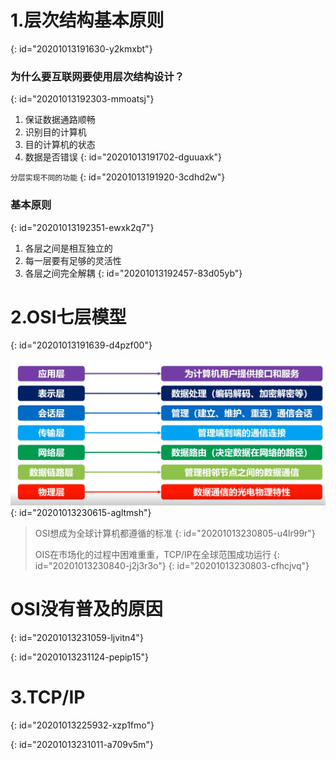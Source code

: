 # 1.层次结构基本原则
{: id="20201013191630-y2kmxbt"}

### 为什么要互联网要使用层次结构设计？
{: id="20201013192303-mmoatsj"}

1. 保证数据通路顺畅
2. 识别目的计算机
3. 目的计算机的状态
4. 数据是否错误
{: id="20201013191702-dguuaxk"}

`分层实现不同的功能`
{: id="20201013191920-3cdhd2w"}

### 基本原则
{: id="20201013192351-ewxk2q7"}

1. 各层之间是相互独立的
2. 每一层要有足够的灵活性
3. 各层之间完全解耦
{: id="20201013192457-83d05yb"}

# 2.OSI七层模型
{: id="20201013191639-d4pzf00"}

![image.png](assets/20201013230732-t4g8qct-image.png)
{: id="20201013230615-agltmsh"}

> OSI想成为全球计算机都遵循的标准
> {: id="20201013230805-u4lr99r"}
>
> OIS在市场化的过程中困难重重，TCP/IP在全球范围成功运行
> {: id="20201013230840-j2j3r3o"}
{: id="20201013230803-cfhcjvq"}

# OSI没有普及的原因
{: id="20201013231059-ljvitn4"}

{: id="20201013231124-pepip15"}

# 3.TCP/IP
{: id="20201013225932-xzp1fmo"}

{: id="20201013231011-a709v5m"}

